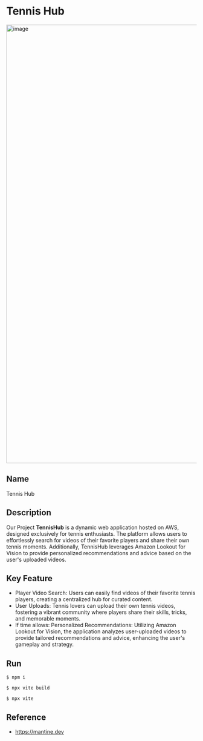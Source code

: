 # Tennis Hub
<img width="1159" alt="image" src="https://github.com/sky-Neverland/TennisHub/assets/48169106/ace3904a-6611-4948-9e00-af6069838419">

## Name
Tennis Hub

## Description
Our Project **TennisHub** is a dynamic web application hosted on AWS, designed exclusively for tennis enthusiasts. The platform allows users to effortlessly search for videos of their favorite players and share their own tennis moments. Additionally, TennisHub leverages Amazon Lookout for Vision to provide personalized recommendations and advice based on the user's uploaded videos.

## Key Feature
- Player Video Search: Users can easily find videos of their favorite tennis players, creating a centralized hub for curated content.
- User Uploads: Tennis lovers can upload their own tennis videos, fostering a vibrant community where players share their skills, tricks, and memorable moments.
- If time allows: Personalized Recommendations: Utilizing Amazon Lookout for Vision, the application analyzes user-uploaded videos to provide tailored recommendations and advice, enhancing the user's gameplay and strategy.

## Run
`$ npm i`

`$ npx vite build`

`$ npx vite`

## Reference
- https://mantine.dev
